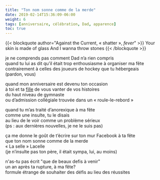 ```yaml
---
title: "Ton nom sonne comme de la merde"
date: 2019-02-14T15:36:09-06:00
weight: 6
tags: [anniversaire, célébration, Dad, apparence]
toc: true
---
```


{{< blockquote author="Against the Current, « shatter », *fever*" >}}
Your skin is made of glass
And I wanna throw stones
{{< /blockquote >}}

je ne comprends pas comment Dad n’a rien compris  
quand tu lui as dit qu’il était trop enthousiasme à organiser ma fête  
contrairement à celles des joueurs de hockey que tu hébergeais  
(pardon, vous)

quand mon anniversaire est devenu ton occasion  
à toi et ta [fille](../post13) 
de vous vanter de vos histoires  
du haut niveau de gymnaste  
ou d’admission collégiale trouvée dans un « roule-le-rebord »  

quand tu m’as traité d’anorexique à ma fête  
comme une insulte, tu le disais  
au lieu de le voir comme un problème sérieux  
(ps : aux dernières nouvelles, je ne le suis pas)  

ça me donne le goût de t’écrire sur ton mur Facebook à ta fête  
que ton nom sonne comme de la merde  
« La selle » Lacelle  
(je n’insulte pas ton père, il était sympa, lui, au moins)  

n'as-tu pas écrit
"que de beaux defis à venir"  
un an après ta rupture, à ma fête?  
formule étrange
de souhaiter des défis
au lieu des réussites